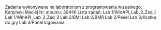 Zadania wykonywane na laboratorium z programowania wizualnego.
Karpiński Maciej
Nr. albumu: 39446
Lista zadań:
Lab 1/WinAPI_Lab_3_Zad_1
Lab 1/WinAPI_Lab_3_Zad_2
Lab 2/BMI
Lab 2/BMR
Lab 2/Pesel
Lab 3/Kostka do gry
Lab 3/Panel logowania

